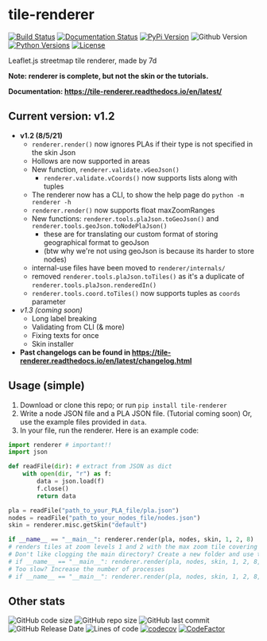 # tile-renderer

[![Build Status](https://travis-ci.com/MRT-Map/tile-renderer.svg?branch=main)](https://travis-ci.com/MRT-Map/tile-renderer)
[![Documentation Status](https://readthedocs.org/projects/tile-renderer/badge/?version=latest)](https://tile-renderer.readthedocs.io/en/latest/?badge=latest)
[![PyPi Version](https://img.shields.io/pypi/v/tile-renderer.svg)](https://pypi.org/project/tile-renderer/)
![Github Version](https://img.shields.io/github/v/release/MRT-Map/tile-renderer)
[![Python Versions](https://img.shields.io/pypi/pyversions/tile-renderer.svg)](https://pypi.org/project/tile-renderer/)
[![License](https://img.shields.io/pypi/l/tile-renderer.svg)](https://pypi.org/project/tile-renderer/)

Leaflet.js streetmap tile renderer, made by 7d

**Note: renderer is complete, but not the skin or the tutorials.**

**Documentation: https://tile-renderer.readthedocs.io/en/latest/**

## Current version: v1.2
* **v1.2 (8/5/21)**
  * `renderer.render()` now ignores PLAs if their type is not specified in the skin Json
  * Hollows are now supported in areas
  * New function, `renderer.validate.vGeoJson()`
    * `renderer.validate.vCoords()` now supports lists along with tuples
  * The renderer now has a CLI, to show the help page do `python -m renderer -h`
  * `renderer.render()` now supports float maxZoomRanges
  * New functions: `renderer.tools.plaJson.toGeoJson()` and `renderer.tools.geoJson.toNodePlaJson()`
    * these are for translating our custom format of storing geographical format to geoJson
    * (btw why we're not using geoJson is because its harder to store nodes)
  * internal-use files have been moved to `renderer/internals/`
  * removed `renderer.tools.plaJson.toTiles()` as it's a duplicate of `renderer.tools.plaJson.renderedIn()`
  * `renderer.tools.coord.toTiles()` now supports tuples as `coords` parameter
* *v1.3 (coming soon)*
  * Long label breaking
  * Validating from CLI (& more)
  * Fixing texts for once
  * Skin installer
* **Past changelogs can be found in https://tile-renderer.readthedocs.io/en/latest/changelog.html**

## Usage (simple)
1. Download or clone this repo; or run `pip install tile-renderer`
2. Write a node JSON file and a PLA JSON file. (Tutorial coming soon) Or, use the example files provided in `data`.
3. In your file, run the renderer. Here is an example code:
```python
import renderer # important!!
import json

def readFile(dir): # extract from JSON as dict
    with open(dir, "r") as f:
        data = json.load(f)
        f.close()
        return data

pla = readFile("path_to_your_PLA_file/pla.json")
nodes = readFile("path_to_your_nodes_file/nodes.json")
skin = renderer.misc.getSkin("default")

if __name__ == "__main__": renderer.render(pla, nodes, skin, 1, 2, 8)
# renders tiles at zoom levels 1 and 2 with the max zoom tile covering 8 units
# Don't like clogging the main directory? Create a new folder and use this instead:
# if __name__ == "__main__": renderer.render(pla, nodes, skin, 1, 2, 8, saveDir="your_folder_name/")
# Too slow? Increase the number of processes
# if __name__ == "__main__": renderer.render(pla, nodes, skin, 1, 2, 8, processes=5)
```

## Other stats
![GitHub code size](https://img.shields.io/github/languages/code-size/MRT-Map/tile-renderer)
![GitHub repo size](https://img.shields.io/github/repo-size/MRT-Map/tile-renderer)
![GitHub last commit](https://img.shields.io/github/last-commit/MRT-Map/tile-renderer)
![GitHub Release Date](https://img.shields.io/github/release-date/MRT-Map/tile-renderer)
![Lines of code](https://img.shields.io/tokei/lines/github/MRT-Map/tile-renderer)
[![codecov](https://codecov.io/gh/MRT-Map/tile-renderer/branch/main/graph/badge.svg?token=VTJ73KYYF0)](https://codecov.io/gh/MRT-Map/tile-renderer)
[![CodeFactor](https://www.codefactor.io/repository/github/mrt-map/tile-renderer/badge)](https://www.codefactor.io/repository/github/mrt-map/tile-renderer)

<!--
commands for upload in case i forget

python -m build
twine upload dist/*
-->
